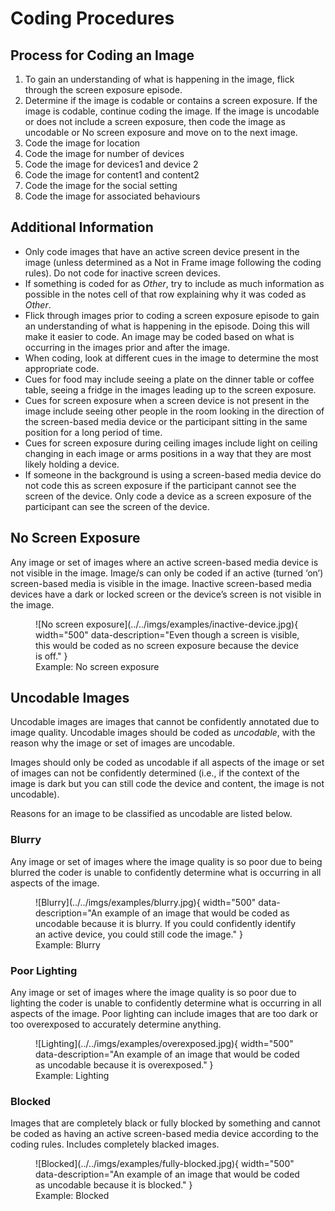 # Coding Procedures

## Process for Coding an Image

1. To gain an understanding of what is happening in the image, flick through the screen exposure episode.
2. Determine if the image is codable or contains a screen exposure.
   If the image is codable, continue coding the image.
   If the image is uncodable or does not include a screen exposure, then code the image as uncodable or No screen exposure and move on to the next image.
3. Code the image for location
4. Code the image for number of devices
5. Code the image for devices1 and device 2
6. Code the image for content1 and content2
7. Code the image for the social setting
8. Code the image for associated behaviours

## Additional Information

* Only code images that have an active screen device present in the image (unless determined as a Not in Frame image following the coding rules). Do not code for inactive screen devices.
* If something is coded for as *Other*, try to include as much information as possible in the notes cell of that row explaining why it was coded as *Other*.
* Flick through images prior to coding a screen exposure episode to gain an understanding of what is happening in the episode.
  Doing this will make it easier to code.
  An image may be coded based on what is occurring in the images prior and after the image.
* When coding, look at different cues in the image to determine the most appropriate code.
* Cues for food may include seeing a plate on the dinner table or coffee table, seeing a fridge in the images leading up to the screen exposure.
* Cues for screen exposure when a screen device is not present in the image include seeing other people in the room looking in the direction of the screen-based media device or the participant sitting in the same position for a long period of time.
* Cues for screen exposure during ceiling images include light on ceiling changing in each image or arms positions in a way that they are most likely holding a device.
* If someone in the background is using a screen-based media device do not code this as screen exposure if the participant cannot see the screen of the device.
  Only code a device as a screen exposure of the participant can see the screen of the device.

## No Screen Exposure

Any image or set of images where an active screen-based media device is not visible in the image.
Image/s can only be coded if an active (turned ‘on’) screen-based media is visible in the image.
Inactive screen-based media devices have a dark or locked screen or the device’s screen is not visible in the image.

<figure markdown>
  ![No screen exposure](../../imgs/examples/inactive-device.jpg){ width="500" data-description="Even though a screen is visible, this would be coded as no screen exposure because the device is off." }
  <figcaption markdown>Example: No screen exposure</figcaption>
</figure>

## Uncodable Images

Uncodable images are images that cannot be confidently annotated due to image quality.
Uncodable images should be coded as *uncodable*, with the reason why the image or set of images are uncodable.

Images should only be coded as uncodable if all aspects of the image or set of images can not be confidently determined (i.e., if the context of the image is dark but you can still code the device and content, the image is not uncodable).

Reasons for an image to be classified as uncodable are listed below.

### Blurry

Any image or set of images where the image quality is so poor due to being blurred the coder is unable to confidently determine what is occurring in all aspects of the image.

<figure markdown>
  ![Blurry](../../imgs/examples/blurry.jpg){ width="500" data-description="An example of an image that would be coded as uncodable because it is blurry. If you could confidently identify an active device, you could still code the image." }
  <figcaption markdown>Example: Blurry</figcaption>
</figure>

### Poor Lighting

Any image or set of images where the image quality is so poor due to lighting the coder is unable to confidently determine what is occurring in all aspects of the image.
Poor lighting can include images that are too dark or too overexposed to accurately determine anything.

<figure markdown>
  ![Lighting](../../imgs/examples/overexposed.jpg){ width="500" data-description="An example of an image that would be coded as uncodable because it is overexposed." }
  <figcaption markdown>Example: Lighting</figcaption>
</figure>

### Blocked

Images that are completely black or fully blocked by something and cannot be coded as having an active screen-based media device according to the coding rules.
Includes completely blacked images.

<figure markdown>
  ![Blocked](../../imgs/examples/fully-blocked.jpg){ width="500" data-description="An example of an image that would be coded as uncodable because it is blocked." }
  <figcaption markdown>Example: Blocked</figcaption>
</figure>
